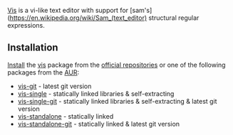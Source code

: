 [Vis](https://github.com/martanne/vis) is a vi-like text editor with support for [sam's](https://en.wikipedia.org/wiki/Sam_(text_editor) structural regular expressions.

## Installation

[Install](/index.php/Install "Install") the [vis](https://www.archlinux.org/packages/?name=vis) package from the [official repositories](/index.php/Official_repositories "Official repositories") or one of the following packages from the [AUR](/index.php/AUR "AUR"):

*   [vis-git](https://aur.archlinux.org/packages/vis-git/) - latest git version
*   [vis-single](https://aur.archlinux.org/packages/vis-single/) - statically linked libraries & self-extracting
*   [vis-single-git](https://aur.archlinux.org/packages/vis-single-git/) - statically linked libraries & self-extracting & latest git version
*   [vis-standalone](https://aur.archlinux.org/packages/vis-standalone/) - statically linked
*   [vis-standalone-git](https://aur.archlinux.org/packages/vis-standalone-git/) - statically linked & latest git version